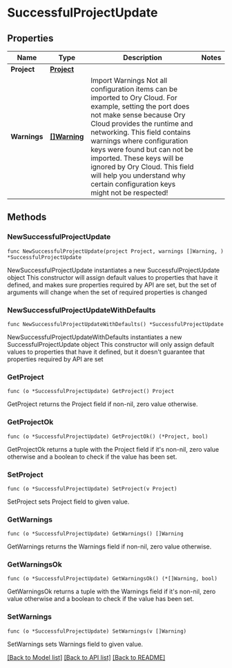 # SuccessfulProjectUpdate

## Properties

Name | Type | Description | Notes
------------ | ------------- | ------------- | -------------
**Project** | [**Project**](Project.md) |  | 
**Warnings** | [**[]Warning**](Warning.md) | Import Warnings  Not all configuration items can be imported to Ory Cloud. For example, setting the port does not make sense because Ory Cloud provides the runtime and networking.  This field contains warnings where configuration keys were found but can not be imported. These keys will be ignored by Ory Cloud. This field will help you understand why certain configuration keys might not be respected! | 

## Methods

### NewSuccessfulProjectUpdate

`func NewSuccessfulProjectUpdate(project Project, warnings []Warning, ) *SuccessfulProjectUpdate`

NewSuccessfulProjectUpdate instantiates a new SuccessfulProjectUpdate object
This constructor will assign default values to properties that have it defined,
and makes sure properties required by API are set, but the set of arguments
will change when the set of required properties is changed

### NewSuccessfulProjectUpdateWithDefaults

`func NewSuccessfulProjectUpdateWithDefaults() *SuccessfulProjectUpdate`

NewSuccessfulProjectUpdateWithDefaults instantiates a new SuccessfulProjectUpdate object
This constructor will only assign default values to properties that have it defined,
but it doesn't guarantee that properties required by API are set

### GetProject

`func (o *SuccessfulProjectUpdate) GetProject() Project`

GetProject returns the Project field if non-nil, zero value otherwise.

### GetProjectOk

`func (o *SuccessfulProjectUpdate) GetProjectOk() (*Project, bool)`

GetProjectOk returns a tuple with the Project field if it's non-nil, zero value otherwise
and a boolean to check if the value has been set.

### SetProject

`func (o *SuccessfulProjectUpdate) SetProject(v Project)`

SetProject sets Project field to given value.


### GetWarnings

`func (o *SuccessfulProjectUpdate) GetWarnings() []Warning`

GetWarnings returns the Warnings field if non-nil, zero value otherwise.

### GetWarningsOk

`func (o *SuccessfulProjectUpdate) GetWarningsOk() (*[]Warning, bool)`

GetWarningsOk returns a tuple with the Warnings field if it's non-nil, zero value otherwise
and a boolean to check if the value has been set.

### SetWarnings

`func (o *SuccessfulProjectUpdate) SetWarnings(v []Warning)`

SetWarnings sets Warnings field to given value.



[[Back to Model list]](../README.md#documentation-for-models) [[Back to API list]](../README.md#documentation-for-api-endpoints) [[Back to README]](../README.md)


